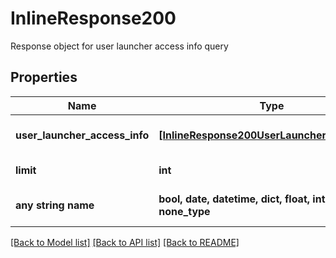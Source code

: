 # InlineResponse200

Response object for user launcher access info query

## Properties
Name | Type | Description | Notes
------------ | ------------- | ------------- | -------------
**user_launcher_access_info** | [**[InlineResponse200UserLauncherAccessInfo]**](InlineResponse200UserLauncherAccessInfo.md) | The matching UserLauncherAccessInfo objects | 
**limit** | **int** | Limit on the number of rows in the response | 
**any string name** | **bool, date, datetime, dict, float, int, list, str, none_type** | any string name can be used but the value must be the correct type | [optional]

[[Back to Model list]](../README.md#documentation-for-models) [[Back to API list]](../README.md#documentation-for-api-endpoints) [[Back to README]](../README.md)



